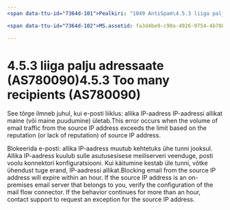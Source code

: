 ```yaml
---
<span data-ttu-id="7364d-101">Pealkiri: "1049 AntiSpam\4.5.3 liiga palju adressaate (AS780090)" ms.author: chrisda Autor: chrisda juht: serdars ms.date: 9/28/2018 ms.audience: ITPro ms.topic: ROBOTID artikkel: NOINDEX, NOFOLLOW localization_priority: prioriteet</span><span class="sxs-lookup"><span data-stu-id="7364d-101">title: "1049 AntiSpam\4.5.3 Too many recipients (AS780090)" ms.author: chrisda author: chrisda manager: serdars ms.date: 9/28/2018 ms.audience: ITPro ms.topic: article ROBOTS: NOINDEX, NOFOLLOW localization_priority: Priority</span></span>

<span data-ttu-id="7364d-102">MS.assetid: fa3d4be9-c90a-4926-9754-4b708b038bf6</span><span class="sxs-lookup"><span data-stu-id="7364d-102">ms.assetid: fa3d4be9-c90a-4926-9754-4b708b038bf6</span></span>

---
```




# <a name="453-too-many-recipients-as780090"></a><span data-ttu-id="7364d-103">4.5.3 liiga palju adressaate (AS780090)</span><span class="sxs-lookup"><span data-stu-id="7364d-103">4.5.3 Too many recipients (AS780090)</span></span>

<span data-ttu-id="7364d-104">See tõrge ilmneb juhul, kui e-posti liiklus: allika IP-aadress IP-aadressi allikat maine (või maine puudumine) ületab.</span><span class="sxs-lookup"><span data-stu-id="7364d-104">This error occurs when the volume of email traffic from the source IP address exceeds the limit based on the reputation (or lack of reputation) of source IP address.</span></span>
  
<span data-ttu-id="7364d-p101">Blokeerida e-posti: allika IP-aadress muutub kehtetuks ühe tunni jooksul. Allika IP-aadress kuulub sulle asutusesisese meiliserveri veenduge, posti voolu konnektori konfiguratsiooni. Kui käitumine kestab üle tunni, võtke ühendust tuge erand, IP-aadressi allikat.</span><span class="sxs-lookup"><span data-stu-id="7364d-p101">Blocking email from the source IP address will expire within an hour. If the source IP address is an on-premises email server that belongs to you, verify the configuration of the mail flow connector. If the behavior continues for more than an hour, contact support to request an exception for the source IP address.</span></span>
  

